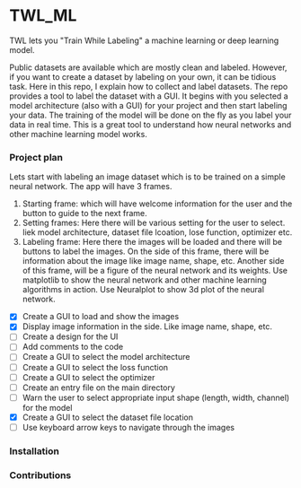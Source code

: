 # TWL_ML
TWL lets you "Train While Labeling" a machine learning or deep learning model.

Public datasets are available which are mostly clean and labeled. However, if you want to create a dataset by labeling on your own, it can be tidious task. Here in this repo, I explain how to collect and label datasets. The repo provides a tool to label the dataset with a GUI. It begins with you selected a model architecture (also with a GUI) for your project and then start labeling your data. The training of the model will be done on the fly as you label your data in real time. This is a great tool to understand how neural networks and other machine learning model works. 

### Project plan
Lets start with labeling an image dataset which is to be trained on a simple neural network.
The app will have 3 frames. 
1. Starting frame: which will have welcome information for the user and the button to guide to the next frame.
2. Setting frames: Here there will be various setting for the user to select. liek model architecture, dataset file lcoation, lose function, optimizer etc.
3. Labeling frame: Here there the images will be loaded and there will be buttons to label the images. On the side of this frame, there will be information about the image like image name, shape, etc. Another side of this frame, will be a figure of the neural network and its weights.
Use matplotlib to show the neural network and other machine learning algorithms in action.
Use Neuralplot to show 3d plot of the neural network.
- [x] Create a GUI to load and show the images
- [x] Display image information in the side. Like image name, shape, etc.
- [ ] Create a design for the UI
- [ ] Add comments to the code
- [ ] Create a GUI to select the model architecture
- [ ] Create a GUI to select the loss function
- [ ] Create a GUI to select the optimizer
- [ ] Create an entry file on the main directory
- [ ] Warn the user to select appropriate input shape (length, width, channel) for the model
- [x] Create a GUI to select the dataset file location
- [ ] Use keyboard arrow keys to navigate through the images
### Installation

### Contributions
